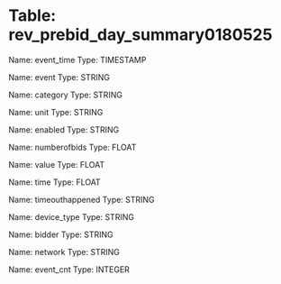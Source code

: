 Table: rev_prebid_day_summary0180525
====================================

Name: event_time
Type: TIMESTAMP

Name: event
Type: STRING

Name: category
Type: STRING

Name: unit
Type: STRING

Name: enabled
Type: STRING

Name: numberofbids
Type: FLOAT

Name: value
Type: FLOAT

Name: time
Type: FLOAT

Name: timeouthappened
Type: STRING

Name: device_type
Type: STRING

Name: bidder
Type: STRING

Name: network
Type: STRING

Name: event_cnt
Type: INTEGER

